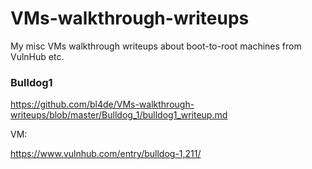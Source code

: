 # VMs-walkthrough-writeups
My misc VMs walkthrough writeups about boot-to-root machines from VulnHub etc.


### Bulldog1 

https://github.com/bl4de/VMs-walkthrough-writeups/blob/master/Bulldog_1/bulldog1_writeup.md


VM:

https://www.vulnhub.com/entry/bulldog-1,211/
